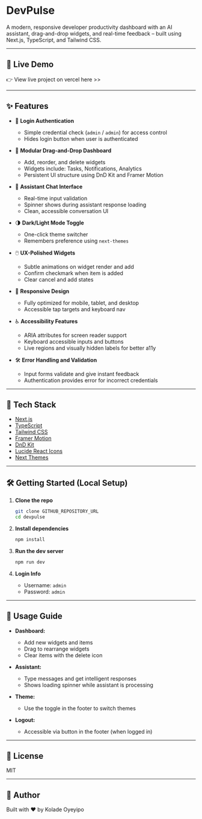 
# DevPulse

A modern, responsive developer productivity dashboard with an AI assistant, drag-and-drop widgets, and real-time feedback – built using Next.js, TypeScript, and Tailwind CSS.

---

## 🚀 Live Demo

👉 View live project on vercel here >> 

---

## ✨ Features

- 🔐 **Login Authentication**
  - Simple credential check (`admin` / `admin`) for access control
  - Hides login button when user is authenticated

- 🧩 **Modular Drag-and-Drop Dashboard**
  - Add, reorder, and delete widgets
  - Widgets include: Tasks, Notifications, Analytics
  - Persistent UI structure using DnD Kit and Framer Motion

- 🧠 **Assistant Chat Interface**
  - Real-time input validation
  - Spinner shows during assistant response loading
  - Clean, accessible conversation UI

- 🌗 **Dark/Light Mode Toggle**
  - One-click theme switcher
  - Remembers preference using `next-themes`

- 🖱️ **UX-Polished Widgets**
  - Subtle animations on widget render and add
  - Confirm checkmark when item is added
  - Clear cancel and add states

- 📱 **Responsive Design**
  - Fully optimized for mobile, tablet, and desktop
  - Accessible tap targets and keyboard nav

- ♿ **Accessibility Features**
  - ARIA attributes for screen reader support
  - Keyboard accessible inputs and buttons
  - Live regions and visually hidden labels for better a11y

- 🛠️ **Error Handling and Validation**
  - Input forms validate and give instant feedback
  - Authentication provides error for incorrect credentials

---

## 🧰 Tech Stack

- [Next.js](https://nextjs.org/)
- [TypeScript](https://www.typescriptlang.org/)
- [Tailwind CSS](https://tailwindcss.com/)
- [Framer Motion](https://www.framer.com/motion/)
- [DnD Kit](https://dndkit.com/)
- [Lucide React Icons](https://lucide.dev/)
- [Next Themes](https://github.com/pacocoursey/next-themes)

---

## 🛠️ Getting Started (Local Setup)

1. **Clone the repo**

   ```bash
   git clone GITHUB_REPOSITORY_URL
   cd devpulse
   ```

2. **Install dependencies**

   ```bash
   npm install
   ```

3. **Run the dev server**

   ```bash
   npm run dev
   ```

4. **Login Info**

   - Username: `admin`
   - Password: `admin`

---

## 🧪 Usage Guide

- **Dashboard:**
  - Add new widgets and items
  - Drag to rearrange widgets
  - Clear items with the delete icon

- **Assistant:**
  - Type messages and get intelligent responses
  - Shows loading spinner while assistant is processing

- **Theme:**
  - Use the toggle in the footer to switch themes

- **Logout:**
  - Accessible via button in the footer (when logged in)

---

## 📄 License

MIT

---

## 🙋 Author

Built with ❤️ by Kolade Oyeyipo
